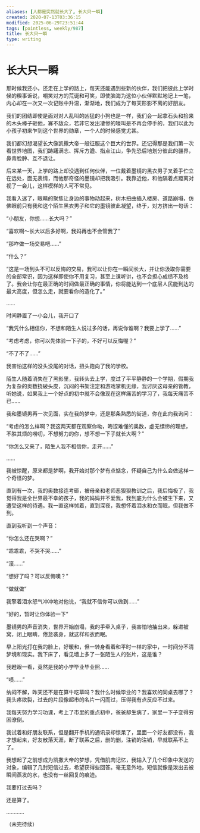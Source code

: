 ```yaml
---
aliases: [人都是突然就长大了, 长大只一瞬]
created: 2020-07-13T03:36:15
modified: 2025-06-29T23:51:44
tags: [pointless, weekly/987]
title: 长大只一瞬
type: writing
---
```


# 长大只一瞬

那时候我还小，还走在上学的路上，每天还能遇到些新的伙伴，我们把彼此上学时候的糗事诉说，嘲笑对方的荒诞和可笑，即使脑海为这位小伙伴默默地记上一笔，内心却在一次又一次记账中升温，渐渐地，我们成为了每天形影不离的好朋友。

我们的团结即使是面对对人乱叫的凶猛的小狗也是一样，我们会一起拿石头和捡来的木头棒子砸他，寡不敌众，若非它发出凄惨的嚎叫是不再会停手的，我们以此为小孩子初来乍到这个世界的勋章，一个人的时候感觉尤甚。

我们都幻想渴望长大像凯撒大帝一般征服这个巨大的世界。还记得那是我们第一次看世界地图，我们踌躇满志、挥斥方遒、指点江山，争先恐后地划分彼此的疆界，鼻青脸肿、互不退让。

后来某一天，上学的路上却没遇到任何伙伴，一位戴着墨镜的黑衣男子叉着手伫立在远处，面无表情，而他那奇怪的墨镜却把我吸引。我靠近他，和他隔着点距离对视了一会儿，这样模样的人可不常见。

我看入迷了，眼睛的聚焦让身边的事物动起来，树木扭曲插入楼房、道路崩塌，仿佛眼前只有我和这个陌生黑衣男子和它的墨镜彼此凝望，终于，对方挤出一句话：

“小朋友，你想……长大吗？”

“喜欢啊～长大以后多好啊，我妈再也不会管我了”

“那咋做一场交易吧……”

“什么？”

“这是一场到头不可以反悔的交易，我可以让你在一瞬间长大，并让你汲取你需要的全部常识，因为这样即使你不用复习，甚至上课听讲，也不会担心成绩不及格了。我会让你在最正确的时间做最正确的事情，你将能达到一个底层人民能到达的最大高度，但怎么走，就要看你的造化了。”

……

时间静置了一小会儿，我开口了

“我凭什么相信你，不想和陌生人说过多的话，再说你谁啊？我要上学了……”

“考虑考虑，你可以先体验一下子的，不好可以反悔喔？”

“不了不了……”

我害怕这样的没头没尾的对话，扭头跑向了我的学校。

陌生人随着消失在了黑影里，我转头去上学，度过了平平静静的一个学期，假期我为复杂的奥数挠破头皮，沉闷的书架注定和游戏掌机无缘，我讨厌这母亲的管教，听她说，如果我上一个好点的初中就不会像现在这样痛苦的学习了，我每天痛苦不已……

我和墨镜男再一次见面，实在我的梦中，还是那条熟悉的街道，你在此向我询问：

“考虑的怎么样啊？我这两天都在观察你呦，晦涩难懂的奥数，虚无缥缈的理想，不胜其烦的唠叨，不想努力的你，想不想一下子就长大啊？”

“你怎么又来了，陌生人我不相信你，走开……”

……

我被惊醒，原来都是梦啊，我开始对那个梦有点惦念，怀疑自己为什么会做这样一个奇怪的梦。

直到有一次，我的奥数接连考砸，被母亲和老师恶狠狠教训之后，我后悔极了，我觉得我是全世界最不幸的孩子，我的妈妈并不爱我，我到底为什么会被生下来，又遭受这样的待遇。我一直这样怵着，直到深夜，我想怀着泪水和衣而眠，但我做不到。

直到我听到一个声音：

“你怎么还在哭啊？”

“乖乖乖，不哭不哭……”

“滚……”

“想好了吗？可以反悔噢？”

“做就做”

我擎着泪水怒气冲冲地对他说，“我就不信你可以做到……”

“好的，暂时让你体验一下”

墨镜男的声音消失，世界开始崩塌，我的手牵入桌子，我害怕地抽出来，躲进被窝，闭上眼睛，倦怠袭身，就这样和衣而眠。

早上阳光打在我的脸上，好暖和，但一转身看着和平时一样的家中，一时间分不清梦境和现实。我下床了，看见墙上多了一张陌生人的张片，这是谁？

我瞪眼一看，竟然是我的小学毕业毕业照……

“啧……”

纳闷不解，昨天还不是在算牛吃草吗？我什么时候毕业的？我喜欢的同桌去哪了？我头疼欲裂，过去的片段像超市的名片一闪而过，压得我有点反应不过来。

我每天努力学习功课，考上了市里的重点初中，爸爸却生病了，家里一下子变得穷困潦倒。

我试着和好朋友联系，但是翻开手机的通讯录却惊呆了，里面一个好友都没有，我才想起来，好友散落天涯，断了联系之后，删的删，注销的注销，早就联系不上了。

我想起了之前想成为凯撒大帝的梦想，凭借肌肉记忆，我输入了几个印象中发送的对象，编辑了几封短信过去，希望获得些回答。毫无意外地，短信就像是泼出去被瞬间蒸发的水，也没有一丝回复的痕迹。

我要打过去吗？

还是算了。

…………

（未完待续）
